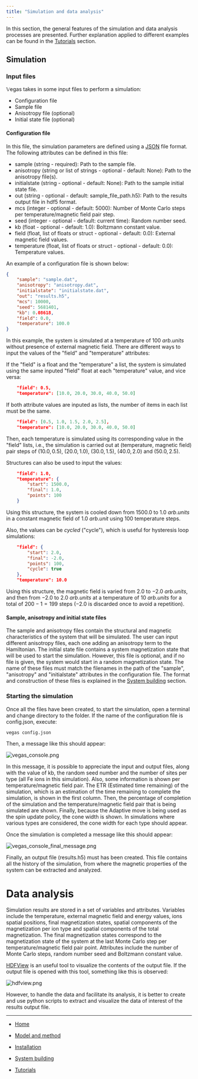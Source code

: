 ```yaml
---
title: "Simulation and data analysis"
---
```



In this section, the general features of the simulation and data analysis processes are presented. Further explanation applied to different examples can be found in the [Tutorials](/vegas/tutorials/) section.

## Simulation

### Input files

𝕍egas takes in some input files to perform a simulation:

* Configuration file
* Sample file
* Anisotropy file (optional)
* Initial state file (optional)

#### Configuration file

In this file, the simulation parameters are defined using a [JSON](https://www.w3schools.com/js/js_json_intro.asp) file format. The following attributes can be defined in this file:

* sample (string - required): Path to the sample file.
* anisotropy (string or list of strings - optional - default: None): Path to the anisotropy file(s).
* initialstate (string - optional - default: None): Path to the sample initial state file.
* out (string - optional - default: sample_file_path.h5): Path to the results output file in hdf5 format.
* mcs (integer - optional - default: 5000): Number of Monte Carlo steps per temperature/magnetic field pair step.
* seed (integer - optional - default: current time): Random number seed.
* kb (float - optional - default: 1.0): Boltzmann constant value.
* field (float, list of floats or struct - optional - default: 0.0): External magnetic field values.
* temperature (float, list of floats or struct - optional - default: 0.0): Temperature values.

An example of a configuration file is shown below:

```json
{
    "sample": "sample.dat",
    "anisotropy": "anisotropy.dat",
    "initialstate": "initialstate.dat",
    "out": "results.h5",
    "mcs": 10000,
    "seed": 5681401,
    "kb": 0.08618,
    "field": 0.0,
    "temperature": 100.0
}
```

In this example, the system is simulated at a temperature of $100\ arb. units$ without presence of external magnetic field. There are different ways to input the values of the "field" and "temperature" attributes: 

If the "field" is a float and the "temperature" a list, the system is simulated using the same inputed "field" float at each "temperature" value, and vice versa:

```json
    "field": 0.5,
    "temperature": [10.0, 20.0, 30.0, 40.0, 50.0]
```

If both attribute values are inputed as lists, the number of items in each list must be the same.

```json
    "field": [0.5, 1.0, 1.5, 2.0, 2.5],
    "temperature": [10.0, 20.0, 30.0, 40.0, 50.0]
```

Then, each temperature is simulated using its corresponding value in the "field" lists, i.e., the simulation is carried out at (temperature, magnetic field) pair steps of ($10.0, 0.5$), ($20.0, 1.0$), ($30.0, 1.5$), ($40.0, 2.0$) and ($50.0, 2.5$).

Structures can also be used to input the values:

```json
    "field": 1.0,
    "temperature": {
        "start": 1500.0,
        "final": 1.0,
        "points": 100
    }
```

Using this structure, the system is cooled down from $1500.0$ to $1.0\ arb. units$ in a constant magnetic field of $1.0\ arb. unit$ using $100$ temperature steps.

Also, the values can be *cycled* ("cycle"), which is useful for hysteresis loop simulations:

```json
    "field": {
        "start": 2.0,
        "final": -2.0,
        "points": 100,
        "cycle": true
    },
    "temperature": 10.0
```

Using this structure, the magnetic field is varied from $2.0$ to $-2.0\ arb. units$, and then from $-2.0$ to $2.0\ arb. units$ at a temperature of $10\ arb. units$ for a total of $200-1=199$ steps ($-2.0$ is discarded once to avoid a repetition).

#### Sample, anisotropy and initial state files

The sample and anisotropy files contain the structural and magnetic characteristics of the system that will be simulated. The user can input different anisotropy files, each one adding an anisotropy term to the Hamiltonian. The initial state file contains a system magnetization state that will be used to start the simulation. However, this file is optional, and if no file is given, the system would start in a random magnetization state. The name of these files must match the filenames in the path of the "sample", "anisotropy" and "initialstate" attributes in the configuration file. The format and construction of these files is explained in the [System building](/vegas/system-building/) section.

### Starting the simulation

Once all the files have been created, to start the simulation, open a terminal and change directory to the folder. If the name of the configuration file is config.json, execute:

``` shell
vegas config.json
```

Then, a message like this should appear:

![vegas_console.png](vegas_console.png)

In this message, it is possible to appreciate the input and output files, along with the value of kb, the random seed number and the number of sites per type (all Fe ions in this simulation). Also, some information is shown per temperature/magnetic field pair. The ETR (Estimated time remaining) of the simulation, which is an estimation of the time remaining to complete the simulation, is shown in the first column. Then, the percentage of completion of the simulation and the temperature/magnetic field pair that is being simulated are shown. Finally, because the Adaptive move is being used as the spin update policy, the cone width is shown. In simulations where various types are considered, the cone width for each type should appear.

Once the simulation is completed a message like this should appear: 

![vegas_console_final_message.png](vegas_console_final_message.png)

Finally, an output file (results.h5) must has been created. This file contains all the history of the simulation, from where the magnetic properties of the system can be extracted and analyzed.  

# Data analysis

Simulation results are stored in a set of variables and attributes. Variables include the temperature, external magnetic field and energy values, ions spatial positions, final magnetization states, spatial components of the magnetization per ion type and spatial components of the total magnetization. The final magnetization states correspond to the magnetization state of the system at the last Monte Carlo step per temperature/magnetic field pair point. Attributes include the number of Monte Carlo steps, random number seed and Boltzmann constant value.

[HDFView](https://support.hdfgroup.org/products/java/hdfview/) is an useful tool to visualize the contents of the output file. If the output file is opened with this tool, something like this is observed:

![hdfview.png](hdfview.png)

However, to handle the data and facilitate its analysis, it is better to create and use python scripts to extract and visualize the data of interest of the results output file. 

---

* [Home](/vegas/)

* [Model and method](/vegas/model-and-method/)

* [Installation](/vegas/installation/)

* [System building](/vegas/system-building/)

* [Tutorials](/vegas/tutorials/)

